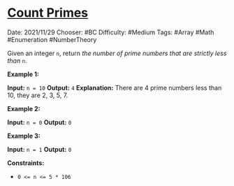 # [Count Primes](https://leetcode.com/problems/count-primes/description/)

Date: 2021/11/29
Chooser: #BC
Difficulty: #Medium 
Tags: #Array #Math #Enumeration #NumberTheory

Given an integer `n`, return _the number of prime numbers that are strictly less than_ `n`.

**Example 1:**

**Input:** `n = 10`
**Output:** `4`
**Explanation:** There are 4 prime numbers less than 10, they are 2, 3, 5, 7.

**Example 2:**

**Input:** `n = 0`
**Output:** `0`

**Example 3:**

**Input:** `n = 1`
**Output:** `0`

**Constraints:**

-   `0 <= n <= 5 * 106`